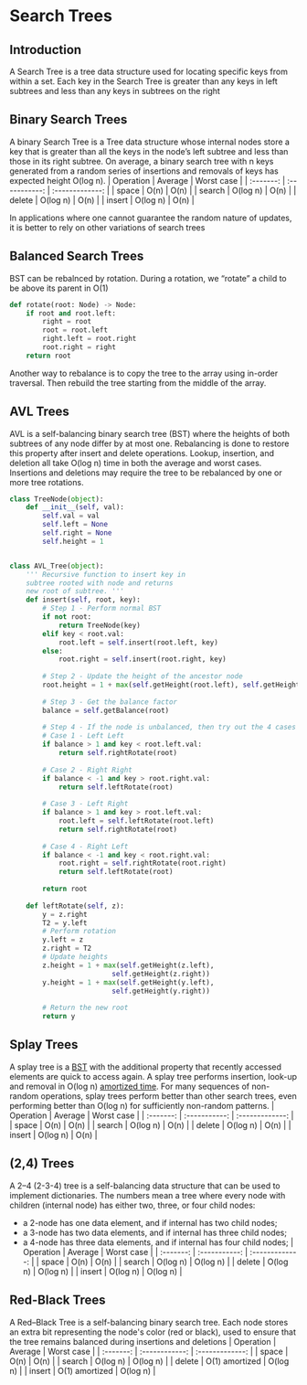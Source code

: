 # Search Trees

## Introduction
A Search Tree is a tree data structure used for locating specific keys from within a set. Each key in the Search Tree is greater than any keys in left subtrees and less than any keys in subtrees on the right

## Binary Search Trees
A binary Search Tree is a Tree data structure whose internal nodes store a key that is greater than all the keys in the node’s left subtree and less than those in its right subtree. On average, a binary search tree with n keys generated from a random series of insertions and removals of keys has expected height O(log n). 
| Operation | Average       | Worst case      |
| :-------: | :-----------: | :-------------: |
| space     | O(n)          | O(n)            |
| search    | O(log n)      | O(n)            |
| delete    | O(log n)      | O(n)            |
| insert    | O(log n)      | O(n)            |  

In applications where one cannot guarantee the random nature of updates, it is better to rely on other variations of search trees

## Balanced Search Trees
BST can be rebalnced by rotation. During a rotation, we “rotate” a child to be above its parent in O(1)
```Python
def rotate(root: Node) -> Node:
    if root and root.left:
        right = root
        root = root.left
        right.left = root.right
        root.right = right
    return root
```
Another way to rebalance is to copy the tree to the array using in-order traversal. Then rebuild the tree starting from the middle of the array.


## AVL Trees
AVL is a self-balancing binary search tree (BST) where the heights of both subtrees of any node differ by at most one. Rebalancing is done to restore this property after insert and delete operations. Lookup, insertion, and deletion all take O(log n) time in both the average and worst cases. Insertions and deletions may require the tree to be rebalanced by one or more tree rotations.
```Python
class TreeNode(object):
    def __init__(self, val):
        self.val = val
        self.left = None
        self.right = None
        self.height = 1


class AVL_Tree(object):
    ''' Recursive function to insert key in 
    subtree rooted with node and returns
    new root of subtree. '''
    def insert(self, root, key):
        # Step 1 - Perform normal BST
        if not root:
            return TreeNode(key)
        elif key < root.val:
            root.left = self.insert(root.left, key)
        else:
            root.right = self.insert(root.right, key)
 
        # Step 2 - Update the height of the ancestor node
        root.height = 1 + max(self.getHeight(root.left), self.getHeight(root.right))
 
        # Step 3 - Get the balance factor
        balance = self.getBalance(root)
 
        # Step 4 - If the node is unbalanced, then try out the 4 cases
        # Case 1 - Left Left
        if balance > 1 and key < root.left.val:
            return self.rightRotate(root)
 
        # Case 2 - Right Right
        if balance < -1 and key > root.right.val:
            return self.leftRotate(root)
 
        # Case 3 - Left Right
        if balance > 1 and key > root.left.val:
            root.left = self.leftRotate(root.left)
            return self.rightRotate(root)
 
        # Case 4 - Right Left
        if balance < -1 and key < root.right.val:
            root.right = self.rightRotate(root.right)
            return self.leftRotate(root)
 
        return root
 
    def leftRotate(self, z):
        y = z.right
        T2 = y.left
        # Perform rotation
        y.left = z
        z.right = T2
        # Update heights
        z.height = 1 + max(self.getHeight(z.left),
                         self.getHeight(z.right))
        y.height = 1 + max(self.getHeight(y.left),
                         self.getHeight(y.right))
 
        # Return the new root
        return y

```

## Splay Trees
A splay tree is a [BST](https://en.wikipedia.org/wiki/Binary_search_tree) with the additional property that recently accessed elements are quick to access again. A splay tree performs insertion, look-up and removal in O(log n) [amortized time](https://en.wikipedia.org/wiki/Amortized_analysis). For many sequences of non-random operations, splay trees perform better than other search trees, even performing better than O(log n) for sufficiently non-random patterns.
| Operation | Average       | Worst case      |
| :-------: | :-----------: | :-------------: |
| space     | O(n)          | O(n)            |
| search    | O(log n)      | O(n)            |
| delete    | O(log n)      | O(n)            |
| insert    | O(log n)      | O(n)            |  

## (2,4) Trees
A 2–4 (2-3-4) tree is a self-balancing data structure that can be used to implement dictionaries. The numbers mean a tree where every node with children (internal node) has either two, three, or four child nodes:
- a 2-node has one data element, and if internal has two child nodes;
- a 3-node has two data elements, and if internal has three child nodes;
- a 4-node has three data elements, and if internal has four child nodes;
| Operation | Average       | Worst case      |
| :-------: | :-----------: | :-------------: |
| space     | O(n)          | O(n)            |
| search    | O(log n)      | O(log n)        |
| delete    | O(log n)      | O(log n)        |
| insert    | O(log n)      | O(log n)        | 

## Red-Black Trees
A Red–Black Tree is a self-balancing binary search tree. Each node stores an extra bit representing the node's color (red or black), used to ensure that the tree remains balanced during insertions and deletions
| Operation | Average        | Worst case      |
| :-------: | :------------: | :-------------: |
| space     | O(n)           | O(n)            |
| search    | O(log n)       | O(log n)        |
| delete    | O(1) amortized | O(log n)        |
| insert    | O(1) amortized | O(log n)        | 

